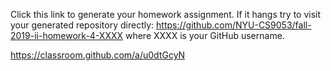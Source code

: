 Click this link to generate your homework assignment.
If it hangs try to visit your generated repository directly: https://github.com/NYU-CS9053/fall-2019-ii-homework-4-XXXX
where XXXX is your GitHub username.

https://classroom.github.com/a/u0dtGcyN





